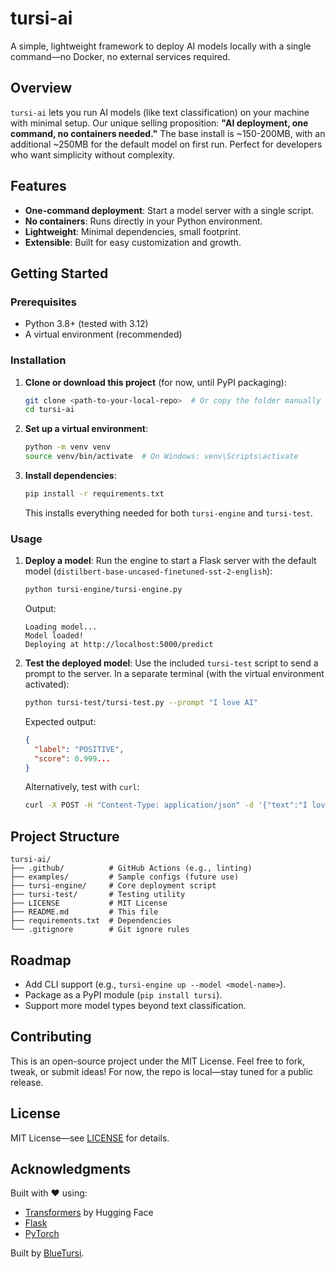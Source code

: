 # tursi-ai

A simple, lightweight framework to deploy AI models locally with a single command—no Docker, no external services required.

## Overview

`tursi-ai` lets you run AI models (like text classification) on your machine with minimal setup. Our unique selling proposition: **"AI deployment, one command, no containers needed."** The base install is ~150-200MB, with an additional ~250MB for the default model on first run. Perfect for developers who want simplicity without complexity.

## Features

- **One-command deployment**: Start a model server with a single script.
- **No containers**: Runs directly in your Python environment.
- **Lightweight**: Minimal dependencies, small footprint.
- **Extensible**: Built for easy customization and growth.

## Getting Started

### Prerequisites

- Python 3.8+ (tested with 3.12)
- A virtual environment (recommended)

### Installation

1. **Clone or download this project** (for now, until PyPI packaging):
   ```bash
   git clone <path-to-your-local-repo>  # Or copy the folder manually
   cd tursi-ai
   ```

2. **Set up a virtual environment**:
   ```bash
   python -m venv venv
   source venv/bin/activate  # On Windows: venv\Scripts\activate
   ```

3. **Install dependencies**:
   ```bash
   pip install -r requirements.txt
   ```
   This installs everything needed for both `tursi-engine` and `tursi-test`.

### Usage

1. **Deploy a model**:
   Run the engine to start a Flask server with the default model (`distilbert-base-uncased-finetuned-sst-2-english`):
   ```bash
   python tursi-engine/tursi-engine.py
   ```
   Output:
   ```
   Loading model...
   Model loaded!
   Deploying at http://localhost:5000/predict
   ```

2. **Test the deployed model**:
   Use the included `tursi-test` script to send a prompt to the server. In a separate terminal (with the virtual environment activated):
   ```bash
   python tursi-test/tursi-test.py --prompt "I love AI"
   ```
   Expected output:
   ```json
   {
     "label": "POSITIVE",
     "score": 0.999...
   }
   ```

   Alternatively, test with `curl`:
   ```bash
   curl -X POST -H "Content-Type: application/json" -d '{"text":"I love AI"}' http://localhost:5000/predict
   ```

## Project Structure

```
tursi-ai/
├── .github/          # GitHub Actions (e.g., linting)
├── examples/         # Sample configs (future use)
├── tursi-engine/     # Core deployment script
├── tursi-test/       # Testing utility
├── LICENSE           # MIT License
├── README.md         # This file
├── requirements.txt  # Dependencies
└── .gitignore        # Git ignore rules
```

## Roadmap

- Add CLI support (e.g., `tursi-engine up --model <model-name>`).
- Package as a PyPI module (`pip install tursi`).
- Support more model types beyond text classification.

## Contributing

This is an open-source project under the MIT License. Feel free to fork, tweak, or submit ideas! For now, the repo is local—stay tuned for a public release.

## License

MIT License—see [LICENSE](./LICENSE) for details.

## Acknowledgments

Built with ❤️ using:
- [Transformers](https://huggingface.co/transformers) by Hugging Face
- [Flask](https://flask.palletsprojects.com/)
- [PyTorch](https://pytorch.org/)

Built by [BlueTursi](https://bluetursi.com).
